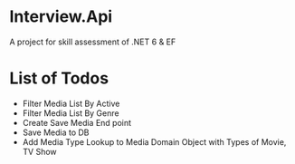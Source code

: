 # Interview.Api
A project for skill assessment of .NET 6 & EF

# List of Todos
* Filter Media List By Active
* Filter Media List By Genre
* Create Save Media End point
* Save Media to DB
* Add Media Type Lookup to Media Domain Object with Types of Movie, TV Show